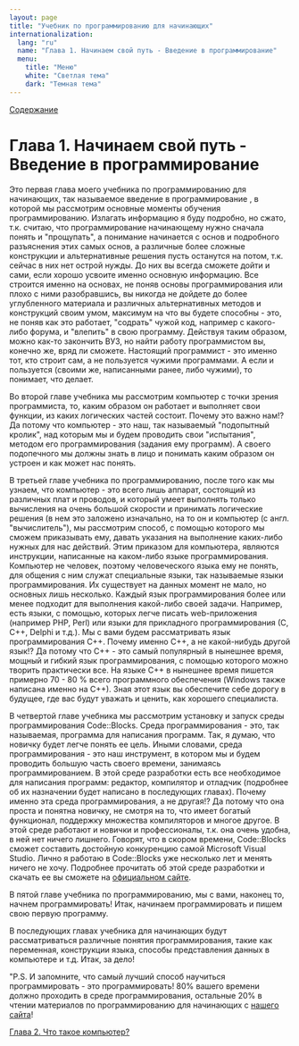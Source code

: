```yaml
---
layout: page
title: "Учебник по программированию для начинающих"
internationalization:
  lang: "ru"
  name: "Глава 1. Начинаем свой путь - Введение в программирование"
  menu:
    title: "Меню"
    white: "Светлая тема"
    dark: "Темная тема"
---
```


[Содержание](index.md)

# Глава 1. Начинаем свой путь - Введение в программирование
Это первая глава моего учебника по программированию для начинающих, так называемое введение в программирование , в которой мы рассмотрим основные моменты обучения программированию. Излагать информацию я буду подробно, но сжато, т.к. считаю, что программирование начинающему нужно сначала понять и "прощупать", а понимание начинается с основ и подробного разъяснения этих самых основ, а различные более сложные конструкции и альтернативные решения пусть останутся на потом, т.к. сейчас в них нет острой нужды. До них вы всегда сможете дойти и сами, если хорошо усвоите именно основную информацию. Все строится именно на основах, не поняв основы программирования или плохо с ними разобравшись, вы никогда не дойдете до более углубленного материала и различных альтернативных методов и конструкций своим умом, максимум на что вы будете способны - это, не поняв как это работает, "содрать" чужой код, например с какого-либо форума, и "влепить" в свою программу. Действуя таким образом, можно как-то закончить ВУЗ, но найти работу программистом вы, конечно же, вряд ли сможете. Настоящий программист - это именно тот, кто строит сам, а не пользуется чужими программами. А если и пользуется (своими же, написанными ранее, либо чужими), то понимает, что делает.

Во второй главе учебника мы рассмотрим компьютер с точки зрения программиста, то, каким образом он работает и выполняет свои функции, из каких логических частей состоит. Почему это важно нам!? Да потому что компьютер - это наш, так называемый "подопытный кролик", над которым мы и будем проводить свои "испытания", методом его программирования (задания ему программ). А своего подопечного мы должны знать в лицо и понимать каким образом он устроен и как может нас понять.

В третьей главе учебника по программированию, после того как мы узнаем, что компьютер - это всего лишь аппарат, состоящий из различных плат и проводов, и который умеет выполнять только вычисления на очень большой скорости и принимать логические решения (в нем это заложено изначально, на то он и компьютер (с англ. "вычислитель"), мы рассмотрим способ, с помощью которого мы сможем приказывать ему, давать указания на выполнение каких-либо нужных для нас действий. Этим приказом для компьютера, являются инструкции, написанные на каком-либо языке программирования. Компьютер не человек, поэтому человеческого языка ему не понять, для общения с ним служат специальные языки, так называемые языки программирования. Их существует на данных момент не мало, но основных лишь несколько. Каждый язык программирования более или менее подходит для выполнения какой-либо своей задачи. Например, есть языки, с помощью, которых легче писать web-приложения (например PHP, Perl) или языки для прикладного программирования (С, C++, Delphi и т.д.). Мы с вами будем рассматривать язык программирования С++. Почему именно С++, а не какой-нибудь другой язык!? Да потому что С++ - это самый популярный в нынешнее время, мощный и гибкий язык программирования, с помощью которого можно творить практически все. На языке С++ в нынешнее время пишется примерно 70 - 80 % всего программного обеспечения (Windows также написана именно на С++). Зная этот язык вы обеспечите себе дорогу в будущее, где вас будут уважать и ценить, как хорошего специалиста.

В четвертой главе учебника мы рассмотрим установку и запуск среды программирования Code::Blocks. Среда программирования - это, так называемая, программа для написания программ. Так, я думаю, что новичку будет легче понять ее цель. Иными словами, среда программирования - это наш инструмент, в котором мы и будем проводить большую часть своего времени, занимаясь программированием. В этой среде разработки есть все необходимое для написания программ: редактор, компилятор и отладчик (подробнее об их назначении будет написано в последующих главах). Почему именно эта среда программирования, а не другая!? Да потому что она проста и понятна новичку, не смотря на то, что имеет богатый функционал, поддержку множества компиляторов и многое другое. В этой среде работают и новички и профессионалы, т.к. она очень удобна, в ней нет ничего лишнего. Говорят, что в скором времени, Code::Blocks сможет составить достойную конкуренцию самой Microsoft Visual Studio. Лично я работаю в Code::Blocks уже несколько лет и менять ничего не хочу. Подробнее прочитать об этой среде разработки и скачать ее вы сможете на [официальном сайте](https://www.codeblocks.org/).

В пятой главе учебника по программированию, мы с вами, наконец то, начнем программировать! Итак, начинаем программировать и пишем свою первую программу.

В последующих главах учебника для начинающих будут рассматриваться различные понятия программирования, такие как переменная, конструкции языка, способы представления данных в компьютере и т.д. Итак, за дело!

"P.S. И запомните, что самый лучший способ научиться программировать - это программировать! 80% вашего времени должно проходить в среде программирования, остальные 20% в чтении материалов по программированию для начинающих с [нашего сайта](index.md)!

[Глава 2. Что такое компьютер?](chapter-2.md)
